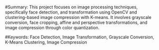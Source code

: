 #Summary:
This project focuses on image processing techniques, specifically face detection, and transformation using OpenCV and clustering-based image compression with K-means. It involves grayscale conversion, face cropping, affine and perspective transformations, and image compression through color quantization.

#Keywords: Face Detection, Image Transformation, Grayscale Conversion, K-Means Clustering, Image Compression
